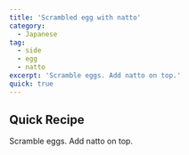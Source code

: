 ```yaml
---
title: 'Scrambled egg with natto'
category:
  - Japanese
tag:
  - side
  - egg
  - natto
excerpt: 'Scramble eggs. Add natto on top.'
quick: true
---
```


## Quick Recipe

Scramble eggs. Add natto on top.
